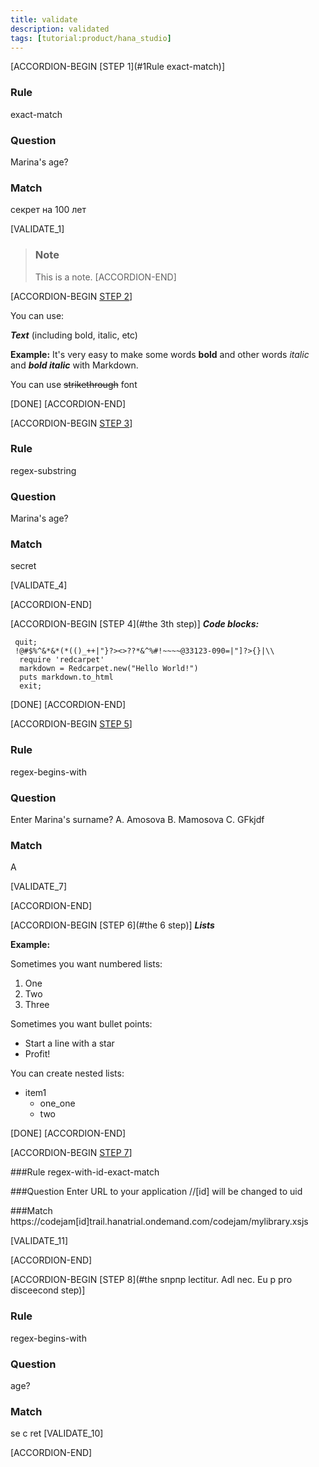 ```yaml
---
title: validate
description: validated
tags: [tutorial:product/hana_studio]
---
```


[ACCORDION-BEGIN [STEP 1](#1Rule exact-match)]

### Rule
exact-match

### Question
Marina's age?

### Match
секрет на 100 лет

[VALIDATE_1]

>### Note
>This is a note. 
[ACCORDION-END] 

[ACCORDION-BEGIN [STEP 2](#1###Ruleregex-substring)]

You can use:

***Text*** (including bold, italic, etc)

  **Example:** 
It's very easy to make some words **bold** and other words *italic* and ***bold italic*** with Markdown.

You can use ~~strikethrough~~ font

[DONE]
[ACCORDION-END] 

[ACCORDION-BEGIN [STEP 3](#1###Ruleregex-substring)]

### Rule
regex-substring

### Question
Marina's age?

### Match
secret

[VALIDATE_4]

[ACCORDION-END] 

[ACCORDION-BEGIN [STEP 4](#the 3th step)]
***Code blocks:***

```markup
 quit;
 !@#$%^&*&*(*(()_++|"}?><>??*&^%#!~~~~@33123-090=|"]?>{}|\\
  require 'redcarpet'
  markdown = Redcarpet.new("Hello World!")
  puts markdown.to_html
  exit;
```

[DONE]
[ACCORDION-END]

[ACCORDION-BEGIN [STEP 5](#1###regex-begins-with)]
### Rule
regex-begins-with

### Question
Enter Marina's surname?
A. Amosova
B. Mamosova
C. GFkjdf

### Match
A

[VALIDATE_7]

[ACCORDION-END] 

[ACCORDION-BEGIN [STEP 6](#the 6 step)]
***Lists***

  **Example:** 
  
Sometimes you want numbered lists:

1. One
2. Two 
3. Three

Sometimes you want bullet points:

* Start a line with a star
* Profit!

You can create nested lists: 

* item1
    * one_one
    * two

[DONE]
[ACCORDION-END]

[ACCORDION-BEGIN [STEP 7](#1###regex-with-id-exact-match)]

###Rule
regex-with-id-exact-match

###Question
Enter URL to your application //[id] will be changed to uid

###Match
https://codejam[id]trail.hanatrial.ondemand.com/codejam/mylibrary.xsjs

[VALIDATE_11]

[ACCORDION-END] 

[ACCORDION-BEGIN [STEP 8](#the sпрпр lectitur. Adl nec. Eu p pro disceecond step)]
### Rule
regex-begins-with

### Question
age?

### Match
se c ret
[VALIDATE_10]

[ACCORDION-END] 



